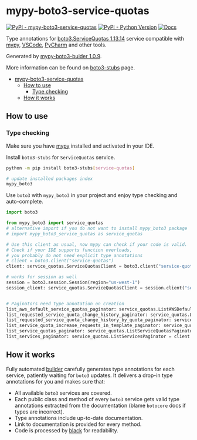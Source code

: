 # mypy-boto3-service-quotas

[![PyPI - mypy-boto3-service-quotas](https://img.shields.io/pypi/v/mypy-boto3-service-quotas.svg?color=blue)](https://pypi.org/project/mypy-boto3-service-quotas)
[![PyPI - Python Version](https://img.shields.io/pypi/pyversions/mypy-boto3-service-quotas.svg?color=blue)](https://pypi.org/project/mypy-boto3-service-quotas)
[![Docs](https://img.shields.io/readthedocs/mypy-boto3-builder.svg?color=blue)](https://mypy-boto3-builder.readthedocs.io/)

Type annotations for
[boto3.ServiceQuotas 1.13.14](https://boto3.amazonaws.com/v1/documentation/api/1.13.14/reference/services/service-quotas.html#ServiceQuotas) service
compatible with [mypy](https://github.com/python/mypy), [VSCode](https://code.visualstudio.com/),
[PyCharm](https://www.jetbrains.com/pycharm/) and other tools.

Generated by [mypy-boto3-buider 1.0.9](https://github.com/vemel/mypy_boto3_builder).

More information can be found on [boto3-stubs](https://pypi.org/project/boto3-stubs/) page.

- [mypy-boto3-service-quotas](#mypy-boto3-service-quotas)
  - [How to use](#how-to-use)
    - [Type checking](#type-checking)
  - [How it works](#how-it-works)

## How to use

### Type checking

Make sure you have [mypy](https://github.com/python/mypy) installed and activated in your IDE.

Install `boto3-stubs` for `ServiceQuotas` service.

```bash
python -m pip install boto3-stubs[service-quotas]

# update installed packages index
mypy_boto3
```

Use `boto3` with `mypy_boto3` in your project and enjoy type checking and auto-complete.

```python
import boto3

from mypy_boto3 import service_quotas
# alternative import if you do not want to install mypy_boto3 package
# import mypy_boto3_service_quotas as service_quotas

# Use this client as usual, now mypy can check if your code is valid.
# Check if your IDE supports function overloads,
# you probably do not need explicit type annotations
# client = boto3.client("service-quotas")
client: service_quotas.ServiceQuotasClient = boto3.client("service-quotas")

# works for session as well
session = boto3.session.Session(region="us-west-1")
session_client: service_quotas.ServiceQuotasClient = session.client("service-quotas")


# Paginators need type annotation on creation
list_aws_default_service_quotas_paginator: service_quotas.ListAWSDefaultServiceQuotasPaginator = client.get_paginator("list_aws_default_service_quotas")
list_requested_service_quota_change_history_paginator: service_quotas.ListRequestedServiceQuotaChangeHistoryPaginator = client.get_paginator("list_requested_service_quota_change_history")
list_requested_service_quota_change_history_by_quota_paginator: service_quotas.ListRequestedServiceQuotaChangeHistoryByQuotaPaginator = client.get_paginator("list_requested_service_quota_change_history_by_quota")
list_service_quota_increase_requests_in_template_paginator: service_quotas.ListServiceQuotaIncreaseRequestsInTemplatePaginator = client.get_paginator("list_service_quota_increase_requests_in_template")
list_service_quotas_paginator: service_quotas.ListServiceQuotasPaginator = client.get_paginator("list_service_quotas")
list_services_paginator: service_quotas.ListServicesPaginator = client.get_paginator("list_services")
```

## How it works

Fully automated [builder](https://github.com/vemel/mypy_boto3_builder) carefully generates
type annotations for each service, patiently waiting for `boto3` updates. It delivers
a drop-in type annotations for you and makes sure that:

- All available `boto3` services are covered.
- Each public class and method of every `boto3` service gets valid type annotations
  extracted from the documentation (blame `botocore` docs if types are incorrect).
- Type annotations include up-to-date documentation.
- Link to documentation is provided for every method.
- Code is processed by [black](https://github.com/psf/black) for readability.